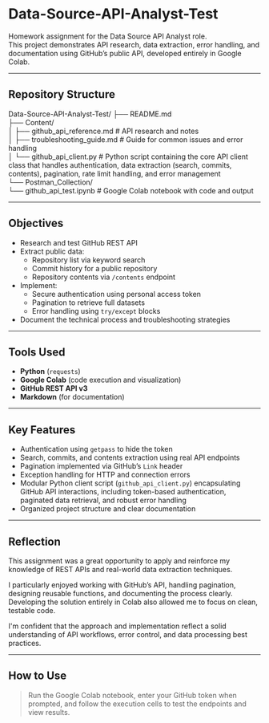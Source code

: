 # Data-Source-API-Analyst-Test

Homework assignment for the Data Source API Analyst role.  
This project demonstrates API research, data extraction, error handling, and documentation using GitHub’s public API, developed entirely in Google Colab.

---

## Repository Structure

Data-Source-API-Analyst-Test/
├── README.md  
├── Content/  
│   ├── github_api_reference.md          # API research and notes  
│   ├── troubleshooting_guide.md        # Guide for common issues and error handling  
│   └── github_api_client.py             # Python script containing the core API client class that handles authentication, data extraction (search, commits, contents), pagination, rate limit handling, and error management  
└── Postman_Collection/  
    └── github_api_test.ipynb            # Google Colab notebook with code and output  

---

## Objectives

- Research and test GitHub REST API  
- Extract public data:  
  - Repository list via keyword search  
  - Commit history for a public repository  
  - Repository contents via `/contents` endpoint  
- Implement:  
  - Secure authentication using personal access token  
  - Pagination to retrieve full datasets  
  - Error handling using `try/except` blocks  
- Document the technical process and troubleshooting strategies  

---

## Tools Used

- **Python** (`requests`)  
- **Google Colab** (code execution and visualization)  
- **GitHub REST API v3**  
- **Markdown** (for documentation)  

---

## Key Features

- Authentication using `getpass` to hide the token  
- Search, commits, and contents extraction using real API endpoints  
- Pagination implemented via GitHub’s `Link` header  
- Exception handling for HTTP and connection errors  
- Modular Python client script (`github_api_client.py`) encapsulating GitHub API interactions, including token-based authentication, paginated data retrieval, and robust error handling  
- Organized project structure and clear documentation  

---

## Reflection

This assignment was a great opportunity to apply and reinforce my knowledge of REST APIs and real-world data extraction techniques.  

I particularly enjoyed working with GitHub’s API, handling pagination, designing reusable functions, and documenting the process clearly. Developing the solution entirely in Colab also allowed me to focus on clean, testable code.  

I'm confident that the approach and implementation reflect a solid understanding of API workflows, error control, and data processing best practices.  

---

## How to Use

> Run the Google Colab notebook, enter your GitHub token when prompted, and follow the execution cells to test the endpoints and view results.


